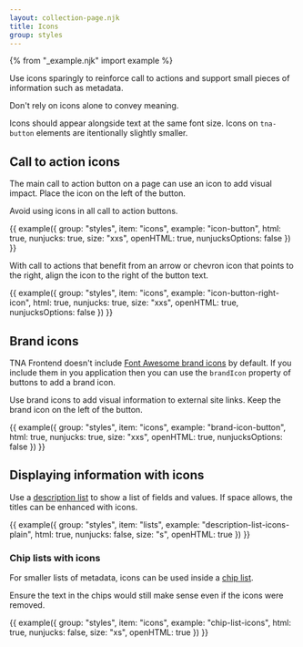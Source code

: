 ```yaml
---
layout: collection-page.njk
title: Icons
group: styles
---
```


{% from "_example.njk" import example %}

Use icons sparingly to reinforce call to actions and support small pieces of information such as metadata.

Don't rely on icons alone to convey meaning.
 
Icons should appear alongside text at the same font size. Icons on `tna-button` elements are itentionally slightly smaller.

## Call to action icons

The main call to action button on a page can use an icon to add visual impact. Place the icon on the left of the button.

Avoid using icons in all call to action buttons.

{{ example({ group: "styles", item: "icons", example: "icon-button", html: true, nunjucks: true, size: "xxs", openHTML: true, nunjucksOptions: false }) }}

With call to actions that benefit from an arrow or chevron icon that points to the right, align the icon to the right of the button text.

{{ example({ group: "styles", item: "icons", example: "icon-button-right-icon", html: true, nunjucks: true, size: "xxs", openHTML: true, nunjucksOptions: false }) }}

## Brand icons

TNA Frontend doesn't include [Font Awesome brand icons](https://fontawesome.com/search?o=r&m=free&f=brands) by default. If you include them in you application then you can use the `brandIcon` property of buttons to add a brand icon.

Use brand icons to add visual information to external site links. Keep the brand icon on the left of the button.

{{ example({ group: "styles", item: "icons", example: "brand-icon-button", html: true, nunjucks: true, size: "xxs", openHTML: true, nunjucksOptions: false }) }}

## Displaying information with icons

Use a [description list](/design-system/styles/lists/#description-lists) to show a list of fields and values. If space allows, the titles can be enhanced with icons.

{{ example({ group: "styles", item: "lists", example: "description-list-icons-plain", html: true, nunjucks: false, size: "s", openHTML: true }) }}

### Chip lists with icons

For smaller lists of metadata, icons can be used inside a [chip list](/design-system/styles/lists/#chip-lists).

Ensure the text in the chips would still make sense even if the icons were removed.

{{ example({ group: "styles", item: "icons", example: "chip-list-icons", html: true, nunjucks: false, size: "xs", openHTML: true }) }}
